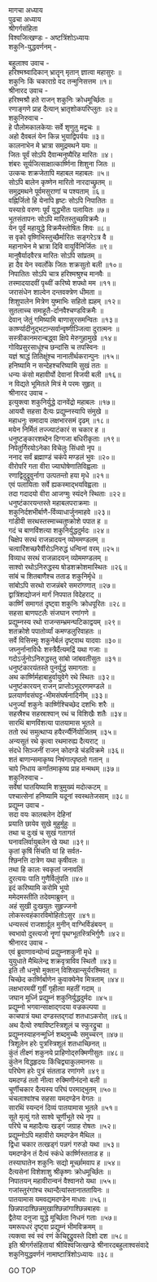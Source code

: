 मागचा अध्याय  
पुढचा अध्याय  
श्रीगर्गसंहिता  
विश्वजित्खण्डः - अष्टत्रिंशोऽध्यायः  
शकुनि-युद्धवर्णनम् -  
  
बहुलाश्व उवाच -  
हरिश्मश्र्वादिकान् भ्रातॄन् मृतान् ज्ञात्वा महासुरः ॥  
शकुनिः किं चकाराग्रे वद तन्मुनिसत्तम ॥१॥  
श्रीनारद उवाच -  
हरिश्मश्रौ हते राजन् शकुनिः क्रोधमूर्च्छितः ॥  
रणाङ्गणे प्राह दैत्यान् भ्रातृशोकपरिप्लुतः ॥२॥  
शकुनिरुवाच -  
हे पौलोमकालकेयाः सर्वे शृणुतु मद्वचः ॥  
अहो दैवबलं येन किन्न भुयाद्विपर्ययः ॥३॥  
कालनाभेन मे भ्रात्रा समुद्रमथने यमः ॥  
जितः पूर्वं सोऽपि दैवान्मनुष्यैरिह मारितः ॥४।  
शंबरः सूर्यजित्साक्षात्कार्ष्णिना शिशुना जितः ॥  
उत्कचः शक्रजेतापि महाबल महाबलः ॥५॥  
सोऽपि बालेन कृष्णेन मारितो नारदाच्छ्रुतम् ॥  
समुद्रमथने पूर्वमसुराणां च पश्यताम् ॥६॥  
वह्निर्जितो हि येनापि हृष्टः सोऽपि निपातितः ॥  
यस्याग्रे वरुणः पूर्वं युद्धभीतः पलायितः ॥७॥  
भूतसंतापनः सोऽपि मारितस्तुच्छविक्रमैः ॥  
येन पूर्वं महायुद्धे विक्रमैस्तोषितः शिवः ॥८॥  
स वृको वृष्णिभिस्तुच्छैर्मारितः सङ्गरेऽत्र वै ॥  
महानाभेन मे भ्रात्रा दिवि वायुर्विनिर्जितः ॥९॥  
मानुषैर्यादवैरत्र मारितः सोऽपि सांप्रतम् ॥  
हा दैव येन स्वर्लोके जितः शक्रसुतो बली ॥१०॥  
निपातितः सोऽपि चात्र हरिश्मश्रुश्च मानवैः ॥  
तस्मादयादवीं पृथ्वीं करिष्ये शपथो मम ॥११॥  
जरासंधेन शाल्वेन दन्तवक्त्रेण धीमता ॥  
शिशुपालेन मित्रेण युष्माभिः सहितो ह्यहम् ॥१२॥  
सुतलाच्च समाहूतै-र्दानवैश्चण्डविक्रमैः ॥  
देवान् जेतुं गमिष्यामि बाणासुरसमन्वितः ॥१३॥  
कार्ष्ण्यादीनुद्‌भटान्सर्वान्वृष्णीञ्जित्वा दुरात्मनः ॥  
सस्त्रीकानमरान्बद्ध्वा क्षिपे मेरुगुहामुखे ॥१४॥  
गोविप्रसुरसाधूंश्च छन्दांसि च तपस्विनः ॥  
यज्ञं श्राद्धं तितिक्षूंश्च नानातीर्थकरान्पुनः ॥१५॥  
हनिष्यामि न सन्देहश्चरिष्यामि सुखं ततः ॥  
धन्यः कंसो महावीर्यो देवानां विजयी बली ॥१६॥  
न विद्यते भूमितले मित्रं मे परमः सुहृत् ॥  
श्रीनारद उवाच -  
इत्युक्त्वा शकुनिर्युद्धे दानवेंद्रो महाबलः ॥१७॥  
आययौ सहसा दैत्यः प्रद्युम्नस्यापि संमुखे ॥  
महाधनुः समादाय लक्षभारसमं दृढम् ॥१८॥  
मयेन निर्मितं तज्ज्याटंकारं स चकार ह ॥  
धनुष्टङ्कारशब्देन दिग्गजा बधिरीकृताः ॥१९॥  
निपेतुर्गिरयोऽनेका विचेलुः सिंधवो नृप ॥  
ननाद सर्वं ब्रह्माण्डं चकंपे मण्डलं भुवः ॥२०॥  
वीरोपरि गता वीरा ज्याघोषेणातिविह्वलाः ॥  
रणाद्विदुद्रुवुर्नागा उत्पतन्तो हया मृधे ॥२१॥  
एवं पलायिताः सर्वे ह्यकस्माद्‌भयविह्वलाः ॥  
तदा गदादयो वीरा आजग्मुः स्यंदने स्थिताः ॥२२॥  
धनुष्टंकारयन्तस्ते महाबलपराक्रमाः ॥  
शकुनिर्दशभीर्बाणै-र्विव्याधार्जुनमाहवे ॥२३॥  
गांडीवी सरथस्तस्माच्चतुष्क्रोशे पपात ह ॥  
गदं च बाणविंशत्या शकुनिर्युद्धदुर्मदः ॥२४॥  
चिक्षेप सरथं राजन्नादयन् व्योममण्डलम् ॥  
चत्वारिंशच्छरैर्वीरोऽनिरुद्धं धन्विनां वरम् ॥२५॥  
विव्याध सरथं राजन्नादयन् व्योममण्डलम् ॥  
साश्वो रथोऽनिरुद्धस्य षोडशक्रोशमास्थितः ॥२६॥  
सांबं च शितबाणैश्च तताड शकुनिर्मृधे ॥  
सांबोऽपि सरथो राजन्नंबरे समरांगणात् ॥२७॥  
द्वात्रिंशद्योजनं मार्गं निपपात विदेहराट् ॥  
कार्ष्णिं समागतं दृष्ट्वा शकुनिः क्रोधपूरितः ॥२८॥  
सहसा बाणपटलैः संजघान रणांगणे ॥  
प्रद्युम्नस्य रथो राजन्सम्भ्रमन्घटिकाद्वयम् ॥२९॥  
शतक्रोशे पपातोर्व्यां कमण्डलुरिवाहतः ॥  
सर्वे विसिस्मुः शकुनेर्बलं दृष्ट्वाथ यादवाः ॥३०॥  
जघ्नुर्नानाविधैः शस्त्रैर्दैत्यमद्रिं यथा गजाः ॥  
गदोऽर्जुनोऽनिरुद्धस्तु सांबो जांबवतीसुतः ॥३१॥  
धनुष्टंकारयंतस्ते पुनर्युद्धं समागताः ॥  
अथ कार्ष्णिर्महाबाहुर्वायुवेगे रथे स्थितः ॥३२॥  
धनुष्टंकारयन् राजन् प्राप्तोऽभूद्‌रणमण्डले ॥  
प्रलयार्णवसंघट्ट-भीमसंघर्षनादिनीम् ॥३३॥  
धनुर्ज्यां शकुनेः कार्ष्णिश्चिच्छेद दशभिः शरैः ॥  
सहस्रैश्च सहस्राश्वान् रथं च विशिखैः शतैः ॥३४॥  
सारथिं बाणविंशत्या पातयामास भूतले ॥  
ततो रथं समुत्थाप्य हयैरर्न्यैर्नियोजितम् ॥३५॥  
अन्यसूतं रथे कृत्वा रथमारुह्य दैत्यराट् ॥  
संदधे सिञ्जनीं राजन् कोदण्डे चंडविक्रमे ॥३६॥  
शतं बाणान्समाकृष्य निषंगात्पृष्ठतो गतान् ॥  
चापे निधाय कर्णांतमाकृष्य प्राह मन्मथम् ॥३७॥  
शकुनिरुवाच -  
सर्वेषां घातयिष्यामि शत्रुमुख्यं मदोत्कटम् ॥  
पश्चात्सेनां हनिष्यामि यदूनां स्वस्थतेजसाम् ॥३८॥  
प्रद्युम्न उवाच -  
सदा वयः कालबलेन देहिनां  
     प्रयाति छायेव सुखे मुहुर्मुहुः ॥  
तथा च दुःखं च सुखं गतागतं  
     घनावलिर्वायुबलेन खे यथा ॥३९॥  
कृतां कृषिं सिंचति यां हि सर्वत-  
     श्छिनत्ति दात्रेण यथा कृषीवलः ॥  
तथा हि कालः स्वकृतां जनावलिं  
     दुरत्ययः पाति गुणैर्विलुंपति ॥४०॥  
इदं करिष्यामि करोमि भूयो  
     ममेदमस्तीति तदेवमाब्रुवन् ॥  
अहं सुखी दुःखयुतः सुहृज्जनो  
     लोकस्त्वहंकारविमोहितोऽसुर ॥४१॥  
धन्यस्त्वं राजशार्दूल मुनीन् वाग्भिर्विडंबयन् ॥  
स्वभावो दुस्त्यजो नॄणां पृथग्भूतस्त्रिभिर्गुणैः ॥४२॥  
श्रीनारद उवाच -  
एवं ब्रुवाणावन्योन्यं प्रद्युम्नशकुनी मृधे ॥  
युयुधाते मैथिलेन्द्र शक्रवृत्राविव स्थितौ ॥४३॥  
इति तौ धनुषो मुक्तान् विशिखान्सूर्यरश्मिवत् ॥  
चिच्छेद कार्ष्णिर्बाणेन कुवाक्येनेव मित्रताम् ॥४४॥  
लक्षभारमयीं गुर्वीं गृहीत्वा महतीं गदाम् ॥  
जघान मूर्ध्नि प्रद्युम्नं शकुनिर्युद्धदुर्मदः ॥४५॥  
प्रद्युम्नो भगवान्साक्षाद्‌गदया वज्रकल्पया ॥  
काचपात्रं यथा दण्डस्तद्‌गदां शतधाऽकरोत् ॥४६॥  
अथ दैत्यो रुषाविष्टस्त्रिशूलं च स्फुरद्रुचा ॥  
प्रद्युम्नस्याहनन्मूर्ध्नि शब्दमुच्चैः समुच्चरन् ॥४७॥  
त्रिशूलेन हरेः पुत्रस्त्रिशूलं शतधाच्छिनत् ॥  
कुंतं तीक्ष्णं शकुनये प्राहिणोद्‌रुक्मिणीसुतः ॥४८॥  
कुंतेन विद्धहृदयः किंचिद्व्याकुलमानसः ॥  
परिघेण हरेः पुत्रं संतताड रणांगणे ॥४९॥  
यमदण्डं ततो नीत्वा रुक्मिणीनंदनो बली ॥  
चूर्णीचकार दैत्यस्य परिघं परमाद्‌भुतम् ॥५०॥  
चंचलाश्वांश्च सहसा यमदण्डेन वेगतः ॥  
सारथिं स्यन्दनं दिव्यं पातयामास भूतले ॥५१॥  
सूते मृत्युं गते साश्वे चूर्णीभूते रथे नृप ॥  
परिघे च महादैत्यः खड्गं जग्राह रोषतः ॥५२॥  
प्रद्युम्नोऽपि महावीरो यमदण्डेन मैथिल ॥  
द्विधा चकार तत्खड्गं पन्नगं गरुडो यथा ॥५३॥  
यमदण्डेन तं दैत्यं स्कंधे कार्ष्णिस्तताड ह ॥  
तस्याघातेन शकुनिः सद्यो मूर्च्छामवाप ह ॥५४॥  
दैत्यसेनां विशेशाशु श्रीकृष्णः क्रोधमूर्च्छितः ॥  
निपातयन् महावीरान्वनं वैश्वानरो यथा ॥५५॥  
गजांस्तुरंगांश्च रथान्दैत्यांस्तानाततायिनः ॥  
पातयामास यमवद्यमदण्डेन माधवः ॥५६॥  
छिन्नपादाश्छिन्नमुखाश्छिन्नांगाश्छिन्नबाहवः ॥  
द्वैतेया दनुजा युद्धे मूर्च्छिता निधनं गताः ॥५७॥  
यमरूपधरं दृष्ट्वा प्रद्युम्नं भीमविक्रमम् ॥  
त्यक्त्वा स्वं स्वं रणं केचिद्दुद्रुवस्ते दिशो दश ॥५८॥  
इति श्रीगर्गसंहितायां श्रीविश्वजित्खण्डे श्रीनारदबहुलाश्वसंवादे  
शकुनियुद्धवर्णनं नामाष्टात्रिंशोऽध्यायः ॥३८॥  
  
GO TOP
